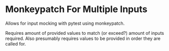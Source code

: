 # Monkeypatch For Multiple Inputs

Allows for input mocking with pytest using monkeypatch.

Requires amount of provided values to match (or exceed?) amount of inputs required. Also presumably requires values to be provided in order they are called for.
